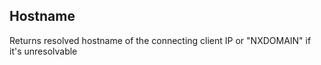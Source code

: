 ## Hostname

Returns resolved hostname of the connecting client IP or "NXDOMAIN" if it's unresolvable

